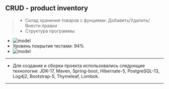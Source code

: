 ## CRUD - product inventory

> * Склад хранения товаров с фунциями: Добавить/Удалить/Внести правки
> * Структура программы:
* ![model](https://i.imgur.com/du9LLzS.png)
* Уровень покрытия тестами: 94%
* ![model](https://i.imgur.com/xSOu96I.png)
------------------------------------
* Для создания и сборки проекта использовались следующие технологии:
  JDK-17, Maven, Spring-boot, Hibernate-5, PostgreSQL-13, Log4j2, Bootstrap-5, Thymeleaf, Lombok.
------------------------------------
